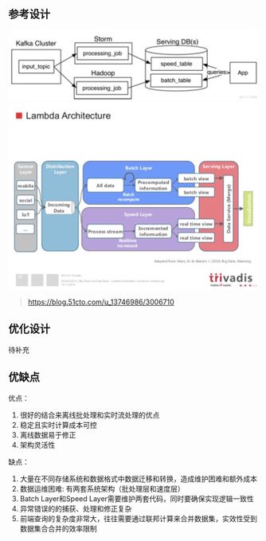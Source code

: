 ## 参考设计

![lambda 1](pic/lambda架构1.png)
![lambda 2](pic/lambda架构2.png)
> <https://blog.51cto.com/u_13746986/3006710>

## 优化设计

待补充

## 优缺点

优点：

1. 很好的结合来离线批处理和实时流处理的优点
2. 稳定且实时计算成本可控
3. 离线数据易于修正
4. 架构灵活性

缺点：

1. 大量在不同存储系统和数据格式中数据迁移和转换，造成维护困难和额外成本
2. 数据运维困难: 有两套系统架构（批处理层和速度层）
3. Batch Layer和Speed Layer需要维护两套代码，同时要确保实现逻辑一致性
4. 异常错误的的捕获、处理和修正复杂
5. 前端查询的复杂度非常大，往往需要通过联邦计算来合并数据集，实效性受到数据集合合并的效率限制
